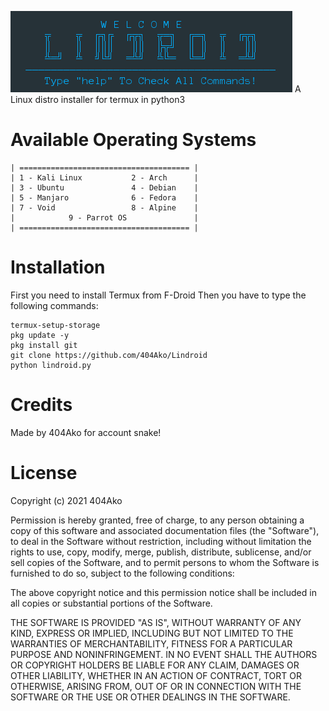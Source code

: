![](https://github.com/404Ako/Lindroid/blob/main/Screenshot_20211006-154929.png)
A Linux distro installer for termux in python3
# Available Operating Systems
```
| ====================================== |
| 1 - Kali Linux           2 - Arch      |
| 3 - Ubuntu               4 - Debian    |
| 5 - Manjaro              6 - Fedora    |
| 7 - Void                 8 - Alpine    |
|            9 - Parrot OS               |
| ====================================== |
```
# Installation
First you need to install Termux from F-Droid Then you have to type the following commands:
```
termux-setup-storage
pkg update -y
pkg install git
git clone https://github.com/404Ako/Lindroid
python lindroid.py
```
# Credits
Made by 404Ako for account snake!
# License
Copyright (c) 2021 404Ako

Permission is hereby granted, free of charge, to any person obtaining a copy
of this software and associated documentation files (the "Software"), to deal
in the Software without restriction, including without limitation the rights
to use, copy, modify, merge, publish, distribute, sublicense, and/or sell
copies of the Software, and to permit persons to whom the Software is
furnished to do so, subject to the following conditions:

The above copyright notice and this permission notice shall be included in all
copies or substantial portions of the Software.

THE SOFTWARE IS PROVIDED "AS IS", WITHOUT WARRANTY OF ANY KIND, EXPRESS OR
IMPLIED, INCLUDING BUT NOT LIMITED TO THE WARRANTIES OF MERCHANTABILITY,
FITNESS FOR A PARTICULAR PURPOSE AND NONINFRINGEMENT. IN NO EVENT SHALL THE
AUTHORS OR COPYRIGHT HOLDERS BE LIABLE FOR ANY CLAIM, DAMAGES OR OTHER
LIABILITY, WHETHER IN AN ACTION OF CONTRACT, TORT OR OTHERWISE, ARISING FROM,
OUT OF OR IN CONNECTION WITH THE SOFTWARE OR THE USE OR OTHER DEALINGS IN THE
SOFTWARE.
